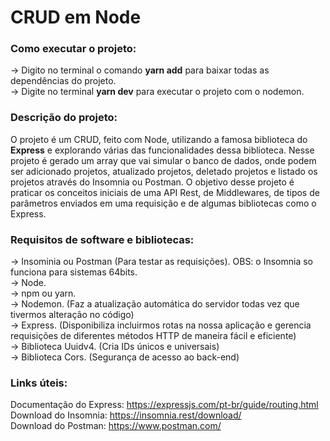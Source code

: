 # CRUD em Node 

### Como executar o projeto:
->  Digito no terminal o comando **yarn add** para baixar todas as dependências do projeto.  
->  Digite no terminal **yarn dev** para executar o projeto com o nodemon.

### Descrição do projeto: 
O projeto é um CRUD, feito com Node, utilizando a famosa biblioteca do **Express** e explorando várias das funcionalidades dessa biblioteca. Nesse projeto é gerado um array que vai simular o banco de dados, onde podem ser adicionado projetos, atualizado projetos, deletado projetos e listado os projetos através do Insomnia ou Postman. O objetivo desse projeto é praticar os conceitos iniciais de uma API Rest, de Middlewares, de tipos de parâmetros enviados em uma requisição e de algumas bibliotecas como o Express.  

### Requisitos de software e bibliotecas:
-> Insominia ou Postman (Para testar as requisições). OBS: o Insomnia so funciona para sistemas 64bits.  
-> Node.  
-> npm ou yarn.  
-> Nodemon. (Faz a atualização automática do servidor todas vez que tivermos alteração no código)  
-> Express. (Disponibiliza incluirmos rotas na nossa aplicação e gerencia requisições de diferentes métodos HTTP de maneira fácil e eficiente)   
-> Biblioteca Uuidv4. (Cria IDs únicos e universais)  
-> Biblioteca Cors. (Segurança de acesso ao back-end)  

### Links úteis:
Documentação do Express: https://expressjs.com/pt-br/guide/routing.html  
Download do Insomnia: https://insomnia.rest/download/  
Download do Postman: https://www.postman.com/  
